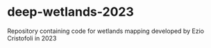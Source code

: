 # deep-wetlands-2023
Repository containing code for wetlands mapping developed by Ezio Cristofoli in 2023
